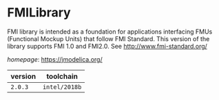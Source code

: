 # FMILibrary

FMI library is intended as a foundation for applications interfacing  FMUs (Functional Mockup Units) that follow FMI Standard. This version of the library supports  FMI 1.0 and FMI2.0. See http://www.fmi-standard.org/

*homepage*: <https://jmodelica.org/>

version | toolchain
--------|----------
``2.0.3`` | ``intel/2018b``
